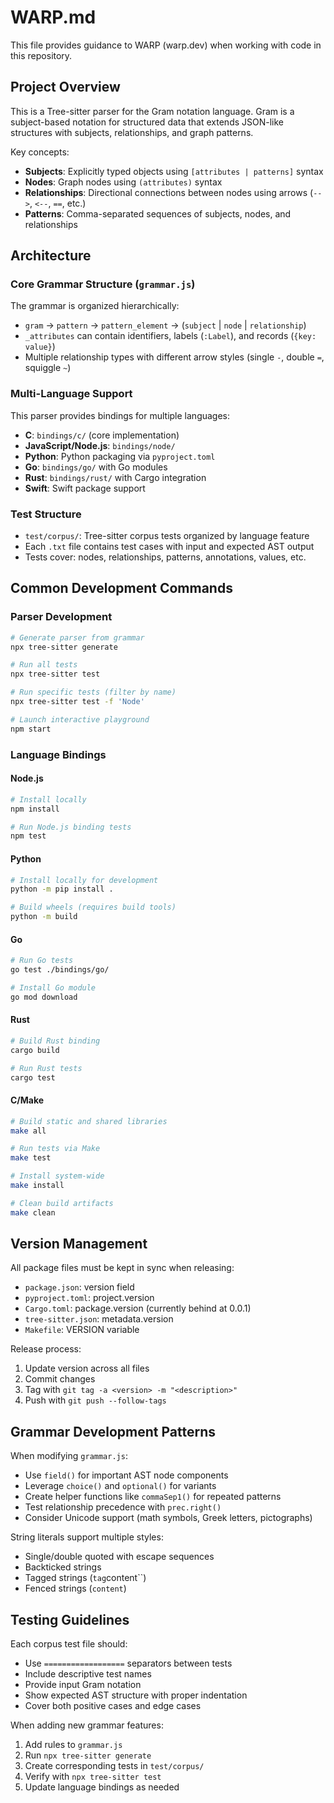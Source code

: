 # WARP.md

This file provides guidance to WARP (warp.dev) when working with code in this repository.

## Project Overview

This is a Tree-sitter parser for the Gram notation language. Gram is a subject-based notation for structured data that extends JSON-like structures with subjects, relationships, and graph patterns.

Key concepts:
- **Subjects**: Explicitly typed objects using `[attributes | patterns]` syntax
- **Nodes**: Graph nodes using `(attributes)` syntax  
- **Relationships**: Directional connections between nodes using arrows (`-->`, `<--`, `==`, etc.)
- **Patterns**: Comma-separated sequences of subjects, nodes, and relationships

## Architecture

### Core Grammar Structure (`grammar.js`)
The grammar is organized hierarchically:
- `gram` → `pattern` → `pattern_element` → (`subject` | `node` | `relationship`)
- `_attributes` can contain identifiers, labels (`:Label`), and records (`{key: value}`)
- Multiple relationship types with different arrow styles (single `-`, double `=`, squiggle `~`)

### Multi-Language Support
This parser provides bindings for multiple languages:
- **C**: `bindings/c/` (core implementation)
- **JavaScript/Node.js**: `bindings/node/` 
- **Python**: Python packaging via `pyproject.toml`
- **Go**: `bindings/go/` with Go modules
- **Rust**: `bindings/rust/` with Cargo integration
- **Swift**: Swift package support

### Test Structure
- `test/corpus/`: Tree-sitter corpus tests organized by language feature
- Each `.txt` file contains test cases with input and expected AST output
- Tests cover: nodes, relationships, patterns, annotations, values, etc.

## Common Development Commands

### Parser Development
```bash
# Generate parser from grammar
npx tree-sitter generate

# Run all tests
npx tree-sitter test

# Run specific tests (filter by name)
npx tree-sitter test -f 'Node'

# Launch interactive playground
npm start
```

### Language Bindings

#### Node.js
```bash
# Install locally
npm install

# Run Node.js binding tests
npm test
```

#### Python
```bash
# Install locally for development
python -m pip install .

# Build wheels (requires build tools)
python -m build
```

#### Go
```bash
# Run Go tests
go test ./bindings/go/

# Install Go module
go mod download
```

#### Rust
```bash
# Build Rust binding
cargo build

# Run Rust tests
cargo test
```

#### C/Make
```bash
# Build static and shared libraries
make all

# Run tests via Make
make test

# Install system-wide
make install

# Clean build artifacts
make clean
```

## Version Management

All package files must be kept in sync when releasing:
- `package.json`: version field
- `pyproject.toml`: project.version
- `Cargo.toml`: package.version (currently behind at 0.0.1)
- `tree-sitter.json`: metadata.version
- `Makefile`: VERSION variable

Release process:
1. Update version across all files
2. Commit changes
3. Tag with `git tag -a <version> -m "<description>"`  
4. Push with `git push --follow-tags`

## Grammar Development Patterns

When modifying `grammar.js`:
- Use `field()` for important AST node components
- Leverage `choice()` and `optional()` for variants
- Create helper functions like `commaSep1()` for repeated patterns
- Test relationship precedence with `prec.right()`
- Consider Unicode support (math symbols, Greek letters, pictographs)

String literals support multiple styles:
- Single/double quoted with escape sequences
- Backticked strings
- Tagged strings (`tag`content``)
- Fenced strings (```content```)

## Testing Guidelines

Each corpus test file should:
- Use `==================` separators between tests
- Include descriptive test names
- Provide input Gram notation
- Show expected AST structure with proper indentation
- Cover both positive cases and edge cases

When adding new grammar features:
1. Add rules to `grammar.js`
2. Run `npx tree-sitter generate` 
3. Create corresponding tests in `test/corpus/`
4. Verify with `npx tree-sitter test`
5. Update language bindings as needed